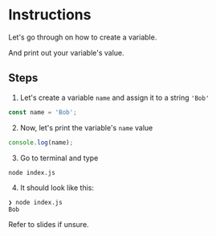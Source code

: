 # Instructions

Let's go through on how to create a variable.

And print out your variable's value.

## Steps

1. Let's create a variable `name` and assign it to a string `'Bob'`

```javascript
const name = 'Bob';
```

2. Now, let's print the variable's `name` value

```javascript
console.log(name);
```

3. Go to terminal and type

```bash
node index.js
```

4. It should look like this:

```
❯ node index.js
Bob
```

Refer to slides if unsure.
